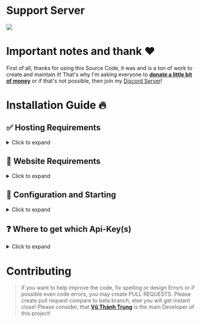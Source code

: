 # Support Server

<a href="https://discord.gg/5q6zxM5vnT"><img src="https://discord.com/api/guilds/1142287130526224404/widget.png"></a>


# Important notes and thank ❤️
First of all, thanks for using this Source Code, it was and is a ton of work to create and maintain it!
That's why I'm asking everyone to [**donate a little bit of money**](https://paypal.me/trungdev) or if that's not possible, then join my [Discord Server](https://discord.gg/5q6zxM5vnT)!

# Installation Guide 🔥

## ✅ Hosting Requirements

<details>
  <summary>Click to expand</summary>

  * [nodejs](https://nodejs.org) version 16.6 or higher, I recommend the latest STABLE version
  * A VPS would be advised, so you don't need to keep your PC/laptop/RasPi 24/7 online!

</details>

## 🤖 Website Requirements

<details>
  <summary>Click to expand</summary>
 
  1. Download the [Source Code](https://github.com/vuthanhtrung2010/spotify-status)
     * Either by: `git clone https://github.com/vuthanhtrung2010/spotify-status`
     * Or by downloading it as a zip from a branch
  
</details>

## 🤖 Configuration and Starting

<details>
  <summary>Click to expand</summary>

  **NOTE:** *You can do the exact same configuration inside of the `example.env` file, just make sure to rename it to `.env` or use environment variables!*
 
   1. Ensure that you have installed all node modules by running `npm i`
   2. Ensure that you have renamed `example.env` to `.env` and added environment variables
   3. Now run `node index.js` or `pm2 start index.js --name Spotify Status` if you using a VPS. Might add `npx` to the prefix of `pm2`!
  
</details>

## ❓ Where to get which Api-Key(s)

<details>
  <summary>Click to expand</summary>

  **NOTE:** *You can do the exact same configuration inside of the `example.env` file, just make sure to rename it to `.env` or use environment variables!*
 
  1. `./.env`
     * `clientSecret` you can get from: [Spotify-Developer](https://developer.spotify.com)
     * `clientID` you can get from: [Spotify-Developer](https://developer.spotify.com)
     * `redirectURL` whatever you set for your domain/website, route `/callback`
  
</details>

# Contributing

> If you want to help improve the code, fix spelling or design Errors or if possible even code errors, you may create PULL REQUESTS.
> Please create pull request compare to beta branch, else you will get instant close!
> Please consider, that [**Vũ Thành Trung**](https://github.com/vuthanhtrung2010) is the main Developer of this project!